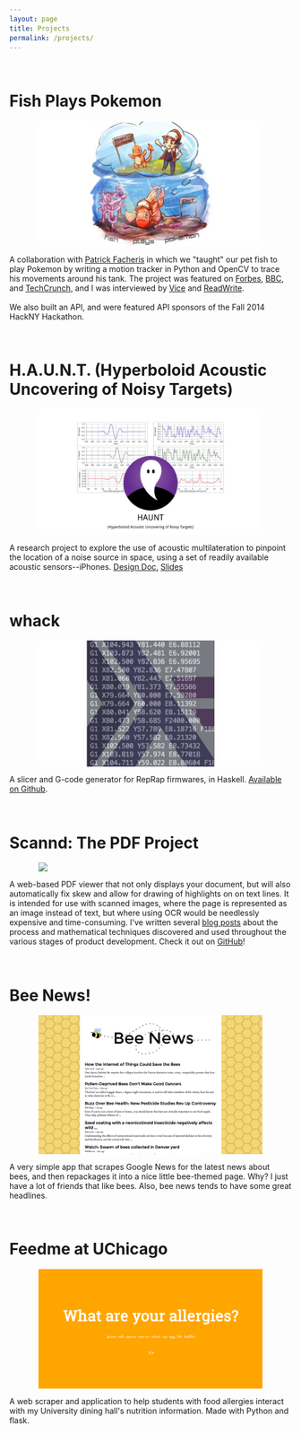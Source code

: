 ```yaml
---
layout: page
title: Projects
permalink: /projects/
---
```


<br>

<div id="fpp"></div>

# Fish Plays Pokemon
<img src="/img/fpp1.jpg" style="width: 400px;margin-left:auto;margin-right:auto;display:block"/>

A collaboration with <a href="http://pfacheris.github.io/">Patrick Facheris</a> in which we "taught" our pet fish to play Pokemon by writing a motion tracker in Python and OpenCV to trace his movements around his tank. The project was featured on <a href="http://www.forbes.com/sites/davidthier/2014/08/08/20000-people-are-watching-a-fish-play-pokemon/">Forbes</a>, <a href="http://www.bbc.com/news/technology-28704028">BBC</a>, and <a href="http://techcrunch.com/2014/08/07/watch-this-actual-real-life-fish-play-pokemon-albeit-poorly/">TechCrunch</a>, and I was interviewed by <a href="http://motherboard.vice.com/read/an-exclusive-interview-with-the-fish-playing-pokemon">Vice</a> and <a href="http://readwrite.com/2014/08/13/twitch-fish-play-pokemon-twitch-python-programmers">ReadWrite</a>. 
<br>
<br>
We also built an API, and were featured API sponsors of the Fall 2014 HackNY Hackathon.
  
<br>

<div id="haunt"></div>

# H.A.U.N.T. (Hyperboloid Acoustic Uncovering of Noisy Targets)
<img src="/img/haunt.jpg" style="width: 400px;margin-left:auto;margin-right:auto;display:block"/>

A research project to explore the use of acoustic multilateration to pinpoint the location of a noise source in space, using a set of readily available acoustic sensors--iPhones. <a href="https://docs.google.com/document/d/1fT6lRtWwRw_d61L8Mf-ZOQn21SG22Hhw3-Br8QzY0Yc/edit?usp=sharing">Design Doc,</a> <a href="https://docs.google.com/presentation/d/1FZ5YcVhvqnIH1dLDFh7TJK_JnymzUvS5UuRBSeEC2Dw/edit?usp=sharing">Slides<a>

<br>

<div id="whack"></div>

# whack
<img src="/img/whack.jpg" style="width: 400px;margin-left:auto;margin-right:auto;display:block"/>

A slicer and G-code generator for RepRap firmwares, in Haskell.
<a href="https://github.com/nhalford/slicer">Available on Github</a>.

<br>

<div id="scannd"></div>

# Scannd: The PDF Project
<img src="/img/pdf1.png" style="width: 400px;margin-left:auto;margin-right:auto;display:block"/>

A web-based PDF viewer that not only displays your document, but will also automatically fix skew and allow for drawing of highlights on on text lines. It is intended for use with scanned images, where the page is represented as an image instead of text, but where using OCR would be needlessly expensive and time-consuming. I've written several <a href="/blog">blog posts</a> about the process and mathematical techniques discovered and used throughout the various stages of product development. Check it out on <a href="https://github.com/catherinemoresco/PDFProject">GitHub</a>!

<br>

<div id="bees"></div>

# Bee News!
<img src="/img/bee1.png" style="width: 400px;margin-left:auto;margin-right:auto;display:block"/>

A very simple app that scrapes Google News for the latest news about bees, and then repackages it into a nice little bee-themed page. Why? I just have a lot of friends that like bees. Also, bee news tends to have some great headlines.

<br>


<div id="feedme"></div>

# Feedme at UChicago
<img src="/img/screenshot.png" style="width: 400px;margin-left:auto;margin-right:auto;display:block">

A web scraper and application to help students with food allergies interact with my University dining hall's nutrition information. Made with Python and flask.

